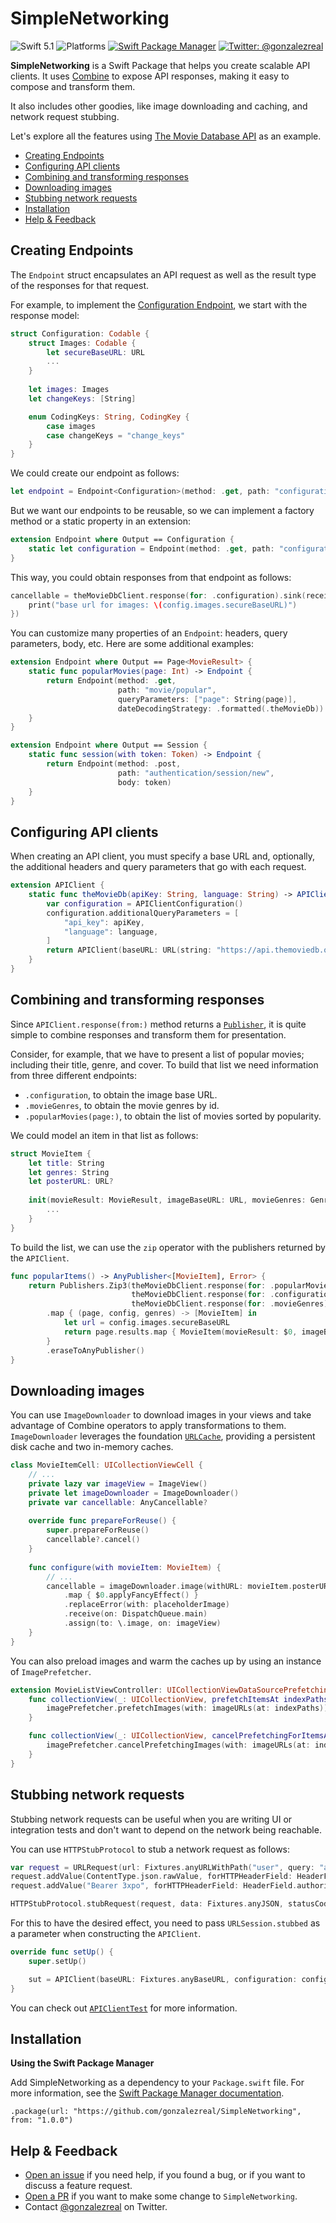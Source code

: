 # SimpleNetworking
![Swift 5.1](https://img.shields.io/badge/Swift-5.1-orange.svg)
![Platforms](https://img.shields.io/badge/platforms-iOS+tvOS+macOS-brightgreen.svg?style=flat)
[![Swift Package Manager](https://img.shields.io/badge/spm-compatible-brightgreen.svg?style=flat)](https://swift.org/package-manager)
[![Twitter: @gonzalezreal](https://img.shields.io/badge/twitter-@gonzalezreal-blue.svg?style=flat)](https://twitter.com/gonzalezreal)

**SimpleNetworking** is a Swift Package that helps you create scalable API clients. It uses [Combine](https://developer.apple.com/documentation/combine) to expose API responses, making it easy to compose and transform them.

It also includes other goodies, like image downloading and caching, and network request stubbing.

Let's explore all the features using [The Movie Database API](https://developers.themoviedb.org/3) as an example.

- [Creating Endpoints](#creating-endpoints)
- [Configuring API clients](#configuring-api-clients)
- [Combining and transforming responses](#combining-and-transforming-responses)
- [Downloading images](#downloading-images)
- [Stubbing network requests](#stubbing-network-requests)
- [Installation](#installation)
- [Help & Feedback](#help--feedback)

## Creating Endpoints
The `Endpoint` struct encapsulates an API request as well as the result type of the responses for that request.

For example, to implement the [Configuration Endpoint](https://developers.themoviedb.org/3/configuration/get-api-configuration), we start with the response model:

```Swift
struct Configuration: Codable {
    struct Images: Codable {
        let secureBaseURL: URL
        ...
    }
    
    let images: Images
    let changeKeys: [String]

    enum CodingKeys: String, CodingKey {
        case images
        case changeKeys = "change_keys"
    }
}
```

We could create our endpoint as follows:

```Swift
let endpoint = Endpoint<Configuration>(method: .get, path: "configuration")
```

But we want our endpoints to be reusable, so we can implement a factory method or a static property in an extension:

```Swift
extension Endpoint where Output == Configuration {
    static let configuration = Endpoint(method: .get, path: "configuration")
}
```

This way, you could obtain responses from that endpoint as follows:

```Swift
cancellable = theMovieDbClient.response(for: .configuration).sink(receiveValue: { config in
    print("base url for images: \(config.images.secureBaseURL)")
})
```

You can customize many properties of an `Endpoint`: headers, query parameters, body, etc. Here are some additional examples:

```Swift
extension Endpoint where Output == Page<MovieResult> {
    static func popularMovies(page: Int) -> Endpoint {
        return Endpoint(method: .get,
                        path: "movie/popular",
                        queryParameters: ["page": String(page)],
                        dateDecodingStrategy: .formatted(.theMovieDb))
    }
}

extension Endpoint where Output == Session {
    static func session(with token: Token) -> Endpoint {
        return Endpoint(method: .post,
                        path: "authentication/session/new",
                        body: token)
    }
}
```

## Configuring API clients
When creating an API client, you must specify a base URL and, optionally, the additional headers and query parameters that go with each request.

```Swift
extension APIClient {
    static func theMovieDb(apiKey: String, language: String) -> APIClient {
        var configuration = APIClientConfiguration()
        configuration.additionalQueryParameters = [
            "api_key": apiKey,
            "language": language,
        ]
        return APIClient(baseURL: URL(string: "https://api.themoviedb.org/3")!, configuration: configuration)
    }
}
```

## Combining and transforming responses
Since `APIClient.response(from:)` method returns a [`Publisher`](https://developer.apple.com/documentation/combine/publisher), it is quite simple to combine responses and transform them for presentation.

Consider, for example, that we have to present a list of popular movies; including their title, genre, and cover. To build that list we need information from three different endpoints:
* `.configuration`, to obtain the image base URL.
* `.movieGenres`, to obtain the movie genres by id.
* `.popularMovies(page:)`, to obtain the list of movies sorted by popularity.

We could model an item in that list as follows:

```Swift
struct MovieItem {
    let title: String
    let genres: String
    let posterURL: URL?
    
    init(movieResult: MovieResult, imageBaseURL: URL, movieGenres: GenreList) {
        ...
    }
}
```

To build the list, we can use the `zip` operator with the publishers returned by the `APIClient`.

```Swift
func popularItems() -> AnyPublisher<[MovieItem], Error> {
    return Publishers.Zip3(theMovieDbClient.response(for: .popularMovies(page: 1)),
                           theMovieDbClient.response(for: .configuration),
                           theMovieDbClient.response(for: .movieGenres))
        .map { (page, config, genres) -> [MovieItem] in
            let url = config.images.secureBaseURL
            return page.results.map { MovieItem(movieResult: $0, imageBaseURL: url, movieGenres: genres) }
        }
        .eraseToAnyPublisher()
}
```

## Downloading images
You can use `ImageDownloader` to download images in your views and take advantage of Combine operators to apply transformations to them. `ImageDownloader` leverages the foundation [`URLCache`](https://developer.apple.com/documentation/foundation/urlcache), providing a persistent disk cache and two in-memory caches.

```Swift
class MovieItemCell: UICollectionViewCell {
    // ...
    private lazy var imageView = ImageView()
    private let imageDownloader = ImageDownloader()
    private var cancellable: AnyCancellable?
    
    override func prepareForReuse() {
        super.prepareForReuse()
        cancellable?.cancel()
    }
    
    func configure(with movieItem: MovieItem) {
        // ...
        cancellable = imageDownloader.image(withURL: movieItem.posterURL)
            .map { $0.applyFancyEffect() }
            .replaceError(with: placeholderImage)
            .receive(on: DispatchQueue.main)
            .assign(to: \.image, on: imageView)
    }
}
```

You can also preload images and warm the caches up by using an instance of `ImagePrefetcher`.

```Swift
extension MovieListViewController: UICollectionViewDataSourcePrefetching {
    func collectionView(_: UICollectionView, prefetchItemsAt indexPaths: [IndexPath]) {
        imagePrefetcher.prefetchImages(with: imageURLs(at: indexPaths))
    }

    func collectionView(_: UICollectionView, cancelPrefetchingForItemsAt indexPaths: [IndexPath]) {
        imagePrefetcher.cancelPrefetchingImages(with: imageURLs(at: indexPaths))
    }
}
```

## Stubbing network requests
Stubbing network requests can be useful when you are writing UI or integration tests and don't want to depend on the network being reachable.

You can use `HTTPStubProtocol` to stub a network request as follows:

```Swift
var request = URLRequest(url: Fixtures.anyURLWithPath("user", query: "api_key=test"))
request.addValue(ContentType.json.rawValue, forHTTPHeaderField: HeaderField.accept.rawValue)
request.addValue("Bearer 3xpo", forHTTPHeaderField: HeaderField.authorization.rawValue)

HTTPStubProtocol.stubRequest(request, data: Fixtures.anyJSON, statusCode: 200)
```

For this to have the desired effect, you need to pass `URLSession.stubbed` as a parameter when constructing the `APIClient`.

```Swift
override func setUp() {
    super.setUp()

    sut = APIClient(baseURL: Fixtures.anyBaseURL, configuration: configuration, session: .stubbed)
}
```

You can check out [`APIClientTest`](Tests/SimpleNetworkingTests/APIClientTest.swift) for more information.

## Installation
**Using the Swift Package Manager**

Add SimpleNetworking as a dependency to your `Package.swift` file. For more information, see the [Swift Package Manager documentation](https://github.com/apple/swift-package-manager/tree/master/Documentation).

```
.package(url: "https://github.com/gonzalezreal/SimpleNetworking", from: "1.0.0")
```

## Help & Feedback
- [Open an issue](https://github.com/gonzalezreal/SimpleNetworking/issues/new) if you need help, if you found a bug, or if you want to discuss a feature request.
- [Open a PR](https://github.com/gonzalezreal/SimpleNetworking/pull/new/master) if you want to make some change to `SimpleNetworking`.
- Contact [@gonzalezreal](https://twitter.com/gonzalezreal) on Twitter.
